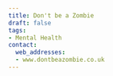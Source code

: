 ```yaml
---
title: Don't be a Zombie
draft: false
tags:
- Mental Health
contact:
  web_addresses:
  - www.dontbeazombie.co.uk
---
```


